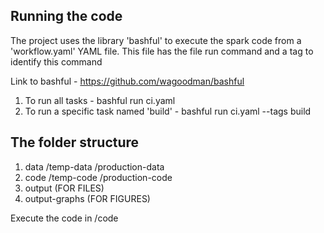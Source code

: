 
Running the code
-----------------

The project uses the library 'bashful' to execute the spark code from a 'workflow.yaml' YAML file. This file has the file run command and a tag to identify this command

Link to bashful - https://github.com/wagoodman/bashful

1. To run all tasks - bashful run ci.yaml
2. To run a specific task named 'build' - bashful run ci.yaml --tags build

The folder structure
--------------------

1. data
       /temp-data
       /production-data
2. code
      /temp-code
      /production-code
3. output (FOR FILES)
4. output-graphs (FOR FIGURES) 


Execute the code in /code



